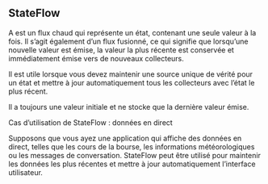 ## StateFlow 

A est un flux chaud qui représente un état, contenant une seule valeur à la fois. Il s’agit également d’un flux fusionné, ce qui signifie que lorsqu’une nouvelle valeur est émise, la valeur la plus récente est conservée et immédiatement émise vers de nouveaux collecteurs.

Il est utile lorsque vous devez maintenir une source unique de vérité pour un état et mettre à jour automatiquement tous les collecteurs avec l’état le plus récent.

Il a toujours une valeur initiale et ne stocke que la dernière valeur émise.

Cas d’utilisation de StateFlow : données en direct

Supposons que vous ayez une application qui affiche des données en direct, telles que les cours de la bourse, les informations météorologiques ou les messages de conversation. StateFlow peut être utilisé pour maintenir les données les plus récentes et mettre à jour automatiquement l’interface utilisateur.